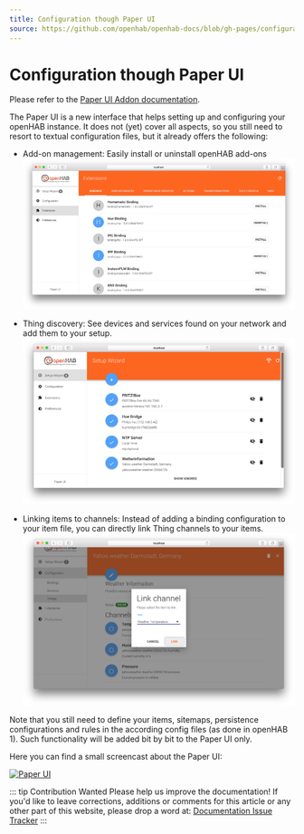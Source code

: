 ```yaml
---
title: Configuration though Paper UI
source: https://github.com/openhab/openhab-docs/blob/gh-pages/configuration/paperui.md
---
```



# Configuration though Paper UI

Please refer to the [Paper UI Addon documentation]({{docu}}/addons/uis/paper/readme.html).

The Paper UI is a new interface that helps setting up and configuring your openHAB instance.
It does not (yet) cover all aspects, so you still need to resort to textual configuration files, but it already offers the following:

-   Add-on management:
    Easily install or uninstall openHAB add-ons
    ![extensions](./images/paperui1.png)

-   Thing discovery:
    See devices and services found on your network and add them to your setup.
    ![discovery](./images/paperui2.png)

-   Linking items to channels:
    Instead of adding a binding configuration to your item file, you can directly link Thing channels to your items.
    ![links](./images/paperui3.png)

Note that you still need to define your items, sitemaps, persistence configurations and rules in the according config files (as done in openHAB 1). Such functionality will be added bit by bit to the Paper UI only.

Here you can find a small screencast about the Paper UI:

[![Paper UI](http://img.youtube.com/vi/MV2a5qwtmRE/0.jpg)](http://www.youtube.com/watch?v=MV2a5qwtmRE)

::: tip Contribution Wanted
Please help us improve the documentation! 
If you'd like to leave corrections, additions or comments for this article or any other part of this website, please drop a word at:
[Documentation Issue Tracker](https://github.com/openhab/openhab-docs/issues)
:::

<DocPreviousVersions/>
<EditPageLink/>
